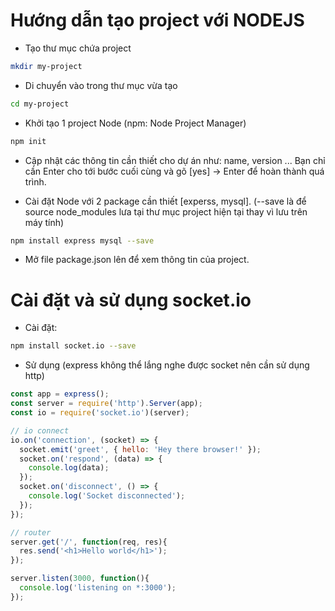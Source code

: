 # Hướng dẫn tạo project với NODEJS

* Tạo thư mục chứa project
```sh
mkdir my-project
```

* Di chuyển vào trong thư mục vừa tạo
```sh
cd my-project
```

* Khởi tạo 1 project Node (npm: Node Project Manager)
```sh
npm init
```

* Cập nhật các thông tin cần thiết cho dự án như: name, version ... Bạn chỉ cần Enter cho tới bước cuối cùng và gõ [yes] -> Enter để hoàn thành quá trình.

* Cài đặt Node với 2 package cần thiết [experss, mysql]. (--save là để source node_modules lưa tại thư mục project hiện tại thay vì lưu trên máy tính)
```sh
npm install express mysql --save
```

* Mở file package.json lên để xem thông tin của project.

# Cài đặt và sử dụng socket.io

* Cài đặt: 
```sh
npm install socket.io --save
```

* Sử dụng (express không thể lắng nghe được socket nên cần sử dụng http)
```js
const app = express();
const server = require('http').Server(app);
const io = require('socket.io')(server);

// io connect
io.on('connection', (socket) => {
  socket.emit('greet', { hello: 'Hey there browser!' });
  socket.on('respond', (data) => {
    console.log(data);
  });
  socket.on('disconnect', () => {
    console.log('Socket disconnected');
  });
});

// router
server.get('/', function(req, res){
  res.send('<h1>Hello world</h1>');
});

server.listen(3000, function(){
  console.log('listening on *:3000');
});

```